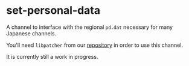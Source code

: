 # set-personal-data

A channel to interface with the regional `pd.dat` necessary for many Japanese channels.

You'll need `libpatcher` from our [repository](https://github.com/WiiLink24/repository) in order to use this channel.

It is currently still a work in progress.
